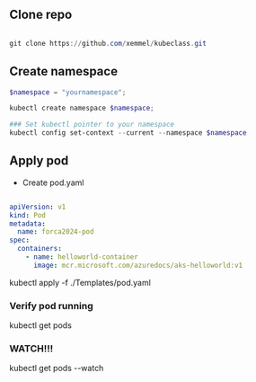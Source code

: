 ## Clone repo

```powershell

git clone https://github.com/xemmel/kubeclass.git
```


## Create namespace


```powershell
$namespace = "yournamespace";

kubectl create namespace $namespace;

### Set kubectl pointer to your namespace
kubectl config set-context --current --namespace $namespace

```



## Apply pod


- Create pod.yaml

```yaml

apiVersion: v1
kind: Pod
metadata:
  name: forca2024-pod
spec:
  containers:
    - name: helloworld-container
      image: mcr.microsoft.com/azuredocs/aks-helloworld:v1

```

kubectl apply -f ./Templates/pod.yaml


### Verify pod running

kubectl get pods

### WATCH!!!

kubectl get pods --watch


